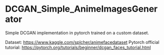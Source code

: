 # DCGAN_Simple_AnimeImagesGenerator
Simple DCGAN implementation in pytorch trained on a custom dataset.

Dataset: https://www.kaggle.com/splcher/animefacedataset
Pytorch official tutorial: https://pytorch.org/tutorials/beginner/dcgan_faces_tutorial.html
